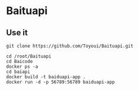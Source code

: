# Baituapi

## Use it
```ssh
git clone https://github.com/Toyoui/Baituapi.git
```

```
cd /root/Baituapi
cd Baicode
docker ps -a
cd baiapi
docker build -t baiduapi-app .
docker run -d -p 56789:56789 baiduapi-app
```

